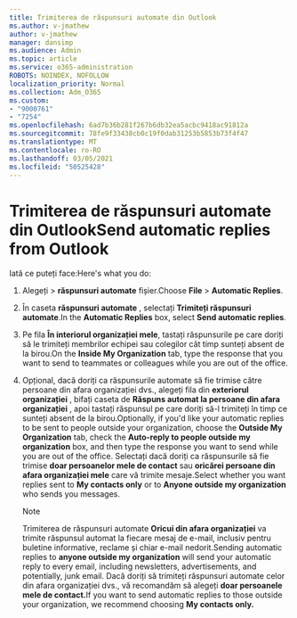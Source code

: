 ```yaml
---
title: Trimiterea de răspunsuri automate din Outlook
ms.author: v-jmathew
author: v-jmathew
manager: dansimp
ms.audience: Admin
ms.topic: article
ms.service: o365-administration
ROBOTS: NOINDEX, NOFOLLOW
localization_priority: Normal
ms.collection: Adm_O365
ms.custom:
- "9000761"
- "7254"
ms.openlocfilehash: 6ad7b36b281f267b6db32ea5acbc9418ac91812a
ms.sourcegitcommit: 78fe9f33438cb0c19f0dab31253b5853b73f4f47
ms.translationtype: MT
ms.contentlocale: ro-RO
ms.lasthandoff: 03/05/2021
ms.locfileid: "50525428"
---
```

# <a name="send-automatic-replies-from-outlook"></a><span data-ttu-id="3e508-102">Trimiterea de răspunsuri automate din Outlook</span><span class="sxs-lookup"><span data-stu-id="3e508-102">Send automatic replies from Outlook</span></span>

<span data-ttu-id="3e508-103">Iată ce puteți face:</span><span class="sxs-lookup"><span data-stu-id="3e508-103">Here's what you do:</span></span>

1. <span data-ttu-id="3e508-104">Alegeți   >  **răspunsuri automate** fișier.</span><span class="sxs-lookup"><span data-stu-id="3e508-104">Choose **File** > **Automatic Replies**.</span></span>
2. <span data-ttu-id="3e508-105">În caseta **răspunsuri automate** , selectați **Trimiteți răspunsuri automate**.</span><span class="sxs-lookup"><span data-stu-id="3e508-105">In the **Automatic Replies** box, select **Send automatic replies**.</span></span>
3. <span data-ttu-id="3e508-106">Pe fila **În interiorul organizației mele**, tastați răspunsurile pe care doriți să le trimiteți membrilor echipei sau colegilor cât timp sunteți absent de la birou.</span><span class="sxs-lookup"><span data-stu-id="3e508-106">On the **Inside My Organization** tab, type the response that you want to send to teammates or colleagues while you are out of the office.</span></span>
4. <span data-ttu-id="3e508-107">Opțional, dacă doriți ca răspunsurile automate să fie trimise către persoane din afara organizației dvs., alegeți fila din **exteriorul organizației** , bifați caseta de **Răspuns automat la persoane din afara organizației** , apoi tastați răspunsul pe care doriți să-l trimiteți în timp ce sunteți absent de la birou.</span><span class="sxs-lookup"><span data-stu-id="3e508-107">Optionally, if you'd like your automatic replies to be sent to people outside your organization, choose the **Outside My Organization** tab, check the **Auto-reply to people outside my organization** box, and then type the response you want to send while you are out of the office.</span></span> <span data-ttu-id="3e508-108">Selectați dacă doriți ca răspunsurile să fie trimise **doar persoanelor mele de contact** sau **oricărei persoane din afara organizației mele** care vă trimite mesaje.</span><span class="sxs-lookup"><span data-stu-id="3e508-108">Select whether you want replies sent to **My contacts only** or to **Anyone outside my organization** who sends you messages.</span></span>

    > [!NOTE]
    > <span data-ttu-id="3e508-109">Trimiterea de răspunsuri automate **Oricui din afara organizației** va trimite răspunsul automat la fiecare mesaj de e-mail, inclusiv pentru buletine informative, reclame și chiar e-mail nedorit.</span><span class="sxs-lookup"><span data-stu-id="3e508-109">Sending automatic replies to **anyone outside my organization** will send your automatic reply to every email, including newsletters, advertisements, and potentially, junk email.</span></span> <span data-ttu-id="3e508-110">Dacă doriți să trimiteți răspunsuri automate celor din afara organizației dvs., vă recomandăm să alegeți **doar persoanele mele de contact.**</span><span class="sxs-lookup"><span data-stu-id="3e508-110">If you want to send automatic replies to those outside your organization, we recommend choosing **My contacts only.**</span></span>
